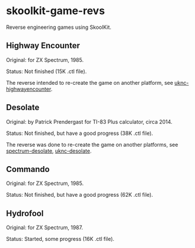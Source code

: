 # skoolkit-game-revs
Reverse engineering games using SkoolKit.


## Highway Encounter

Original: for ZX Spectrum, 1985.

Status: Not finished (15K .ctl file).

The reverse intended to re-create the game on another platform,
see [uknc-highwayencounter](https://github.com/nzeemin/uknc-highwayencounter).


## Desolate

Original: by Patrick Prendergast for TI-83 Plus calculator, circa 2014.

Status: Not finished, but have a good progress (38K .ctl file).

The reverse was done to re-create the game on another platforms,
see [spectrum-desolate](https://github.com/nzeemin/spectrum-desolate), [uknc-desolate](https://github.com/nzeemin/uknc-desolate).


## Commando

Original: for ZX Spectrum, 1985.

Status: Not finished, but have a good progress (62K .ctl file).


## Hydrofool

Original: for ZX Spectrum, 1987.

Status: Started, some progress (16K .ctl file).

